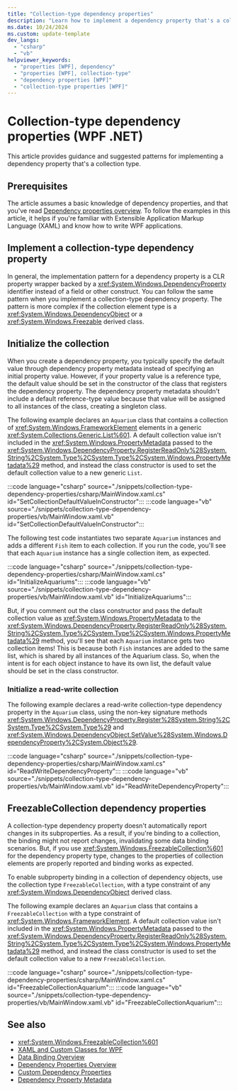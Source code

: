 ```yaml
---
title: "Collection-type dependency properties"
description: "Learn how to implement a dependency property that's a collection type and how to assign a default collection value."
ms.date: 10/24/2024
ms.custom: update-template
dev_langs:
  - "csharp"
  - "vb"
helpviewer_keywords:
  - "properties [WPF], dependency"
  - "properties [WPF], collection-type"
  - "dependency properties [WPF]"
  - "collection-type properties [WPF]"
---
```

<!-- The acrolinx score was 96 on 10/07/2021-->

# Collection-type dependency properties (WPF .NET)

This article provides guidance and suggested patterns for implementing a dependency property that's a collection type.

## Prerequisites

The article assumes a basic knowledge of dependency properties, and that you've read [Dependency properties overview](dependency-properties-overview.md). To follow the examples in this article, it helps if you're familiar with Extensible Application Markup Language (XAML) and know how to write WPF applications.

## Implement a collection-type dependency property

In general, the implementation pattern for a dependency property is a CLR property wrapper backed by a <xref:System.Windows.DependencyProperty> identifier instead of a field or other construct. You can follow the same pattern when you implement a collection-type dependency property. The pattern is more complex if the collection element type is a <xref:System.Windows.DependencyObject> or a <xref:System.Windows.Freezable> derived class.

## Initialize the collection

When you create a dependency property, you typically specify the default value through dependency property metadata instead of specifying an initial property value. However, if your property value is a reference type, the default value should be set in the constructor of the class that registers the dependency property. The dependency property metadata shouldn't include a default reference-type value because that value will be assigned to all instances of the class, creating a singleton class.

The following example declares an `Aquarium` class that contains a collection of <xref:System.Windows.FrameworkElement> elements in a generic <xref:System.Collections.Generic.List%601>. A default collection value isn't included in the <xref:System.Windows.PropertyMetadata> passed to the <xref:System.Windows.DependencyProperty.RegisterReadOnly%28System.String%2CSystem.Type%2CSystem.Type%2CSystem.Windows.PropertyMetadata%29> method, and instead the class constructor is used to set the default collection value to a new generic `List`.

:::code language="csharp" source="./snippets/collection-type-dependency-properties/csharp/MainWindow.xaml.cs" id="SetCollectionDefaultValueInConstructor":::
:::code language="vb" source="./snippets/collection-type-dependency-properties/vb/MainWindow.xaml.vb" id="SetCollectionDefaultValueInConstructor":::

The following test code instantiates two separate `Aquarium` instances and adds a different `Fish` item to each collection. If you run the code, you'll see that each `Aquarium` instance has a single collection item, as expected.

:::code language="csharp" source="./snippets/collection-type-dependency-properties/csharp/MainWindow.xaml.cs" id="InitializeAquariums":::
:::code language="vb" source="./snippets/collection-type-dependency-properties/vb/MainWindow.xaml.vb" id="InitializeAquariums":::

But, if you comment out the class constructor and pass the default collection value as <xref:System.Windows.PropertyMetadata> to the <xref:System.Windows.DependencyProperty.RegisterReadOnly%28System.String%2CSystem.Type%2CSystem.Type%2CSystem.Windows.PropertyMetadata%29> method, you'll see that each `Aquarium` instance gets two collection items! This is because both `Fish` instances are added to the same list, which is shared by all instances of the Aquarium class. So, when the intent is for each object instance to have its own list, the default value should be set in the class constructor.

### Initialize a read-write collection

The following example declares a read-write collection-type dependency property in the `Aquarium` class, using the non-key signature methods <xref:System.Windows.DependencyProperty.Register%28System.String%2CSystem.Type%2CSystem.Type%29> and <xref:System.Windows.DependencyObject.SetValue%28System.Windows.DependencyProperty%2CSystem.Object%29>.

:::code language="csharp" source="./snippets/collection-type-dependency-properties/csharp/MainWindow.xaml.cs" id="ReadWriteDependencyProperty":::
:::code language="vb" source="./snippets/collection-type-dependency-properties/vb/MainWindow.xaml.vb" id="ReadWriteDependencyProperty":::

## FreezableCollection dependency properties

A collection-type dependency property doesn't automatically report changes in its subproperties. As a result, if you're binding to a collection, the binding might not report changes, invalidating some data binding scenarios. But, if you use <xref:System.Windows.FreezableCollection%601> for the dependency property type, changes to the properties of collection elements are properly reported and binding works as expected.

To enable subproperty binding in a collection of dependency objects, use the collection type `FreezableCollection`, with a type constraint of any <xref:System.Windows.DependencyObject> derived class.

The following example declares an `Aquarium` class that contains a `FreezableCollection` with a type constraint of <xref:System.Windows.FrameworkElement>. A default collection value isn't included in the <xref:System.Windows.PropertyMetadata> passed to the <xref:System.Windows.DependencyProperty.RegisterReadOnly%28System.String%2CSystem.Type%2CSystem.Type%2CSystem.Windows.PropertyMetadata%29> method, and instead the class constructor is used to set the default collection value to a new `FreezableCollection`.

:::code language="csharp" source="./snippets/collection-type-dependency-properties/csharp/MainWindow.xaml.cs" id="FreezableCollectionAquarium":::
:::code language="vb" source="./snippets/collection-type-dependency-properties/vb/MainWindow.xaml.vb" id="FreezableCollectionAquarium":::

## See also

- <xref:System.Windows.FreezableCollection%601>
- [XAML and Custom Classes for WPF](/dotnet/desktop/wpf/advanced/xaml-and-custom-classes-for-wpf?view=netframeworkdesktop-4.8&preserve-view=true)
- [Data Binding Overview](../data/index.md)
- [Dependency Properties Overview](dependency-properties-overview.md)
- [Custom Dependency Properties](custom-dependency-properties.md)
- [Dependency Property Metadata](dependency-property-metadata.md)

